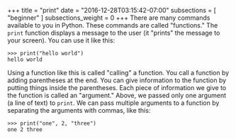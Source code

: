 +++
title = "print"
date = "2016-12-28T03:15:42-07:00"
subsections = [ "beginner" ]
subsections_weight = 0
+++
There are many commands available to you in Python. These commands are called "functions." The `print` function displays a message to the user (it "prints" the message to your screen). You can use it like this:

	>>> print("hello world")
	hello world

Using a function like this is called "calling" a function. You call a function by adding parentheses at the end. You can give information to the function by putting things inside the parentheses. Each piece of information we give to the function is called an "argument." Above, we passed only one argument (a line of text) to `print`. We can pass multiple arguments to a function by separating the arguments with commas, like this:

	>>> print("one", 2, "three")
	one 2 three
